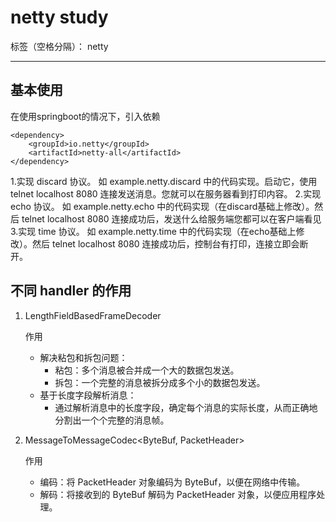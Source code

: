 # netty study

标签（空格分隔）： netty

---

## 基本使用

在使用springboot的情况下，引入依赖

```shell
<dependency>
    <groupId>io.netty</groupId>
    <artifactId>netty-all</artifactId>
</dependency>
```

1.实现 discard 协议。 如 example.netty.discard 中的代码实现。启动它，使用 telnet localhost 8080 连接发送消息。您就可以在服务器看到打印内容。 2.实现 echo 协议。 如
example.netty.echo 中的代码实现（在discard基础上修改）。然后 telnet localhost 8080 连接成功后，发送什么给服务端您都可以在客户端看见 3.实现 time 协议。 如
example.netty.time 中的代码实现（在echo基础上修改）。然后 telnet localhost 8080 连接成功后，控制台有打印，连接立即会断开。

## 不同 handler 的作用

1. LengthFieldBasedFrameDecoder

   作用
    * 解决粘包和拆包问题：
        - 粘包：多个消息被合并成一个大的数据包发送。
        - 拆包：一个完整的消息被拆分成多个小的数据包发送。
    * 基于长度字段解析消息：
        - 通过解析消息中的长度字段，确定每个消息的实际长度，从而正确地分割出一个个完整的消息帧。

2. MessageToMessageCodec<ByteBuf, PacketHeader>

   作用
    * 编码：将 PacketHeader 对象编码为 ByteBuf，以便在网络中传输。
    * 解码：将接收到的 ByteBuf 解码为 PacketHeader 对象，以便应用程序处理。

